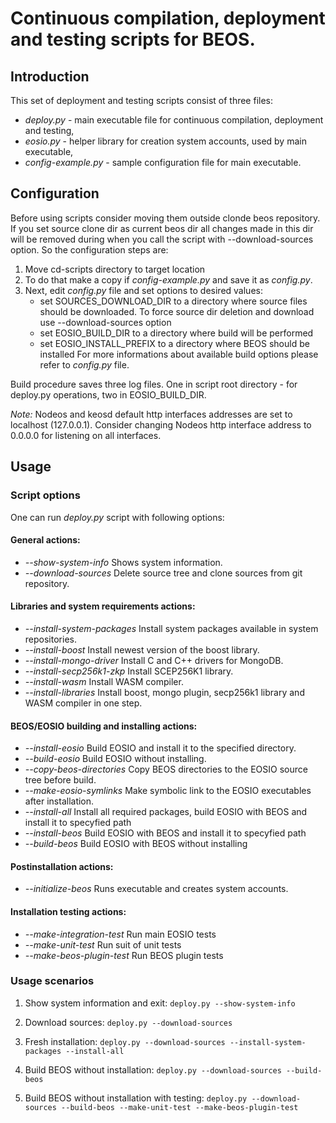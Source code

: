 # Continuous compilation, deployment and testing scripts for BEOS.

## Introduction
This set of deployment and testing scripts consist of three files:
- *deploy.py* - main executable file for continuous compilation, deployment and testing,
- *eosio.py* - helper library for creation system accounts, used by main executable,
- *config-example.py* - sample configuration file for main executable.

## Configuration
Before using scripts consider moving them outside clonde beos repository. If you set source clone dir as current beos dir all changes made in this dir will be removed during when you call the script with
--download-sources option. So the configuration steps are:
1. Move cd-scripts directory to target location
2. To do that make a copy if *config-example.py* and save it as *config.py*. 
3. Next, edit *config.py* file and set options to desired values:
    - set SOURCES_DOWNLOAD_DIR to a directory where source files should be downloaded. To force source dir deletion and download use --download-sources option
    - set EOSIO_BUILD_DIR to a directory where build will be performed
    - set EOSIO_INSTALL_PREFIX to a directory where BEOS should be installed
For more informations about available build options please refer to *config.py* file.

Build procedure saves three log files. One in script root directory - for deploy.py operations, two in EOSIO_BUILD_DIR.

*Note:* Nodeos and keosd default http interfaces addresses are set to localhost (127.0.0.1). Consider changing Nodeos http interface address to 0.0.0.0 for listening on all interfaces.

## Usage
### Script options
One can run *deploy.py* script with following options:
#### General actions:
- *--show-system-info* Shows system information.
- *--download-sources* Delete source tree and clone sources from git repository.

#### Libraries and system requirements actions:
- *--install-system-packages* Install system packages available in system repositories.
- *--install-boost* Install newest version of the boost library.
- *--install-mongo-driver* Install C and C++ drivers for MongoDB.
- *--install-secp256k1-zkp* Install SCEP256K1 library.
- *--install-wasm* Install WASM compiler.
- *--install-libraries* Install boost, mongo plugin, secp256k1 library and WASM compiler in one step.

#### BEOS/EOSIO building and installing actions:
- *--install-eosio* Build EOSIO and install it to the specified directory.
- *--build-eosio* Build EOSIO without installing.
- *--copy-beos-directories* Copy BEOS directories to the EOSIO source tree before build.
- *--make-eosio-symlinks* Make symbolic link to the EOSIO executables after installation.
- *--install-all* Install all required packages, build EOSIO with BEOS and install it to specyfied path
- *--install-beos* Build EOSIO with BEOS and install it to specyfied path
- *--build-beos* Build EOSIO with BEOS without installing

#### Postinstallation actions:
- *--initialize-beos*   Runs executable and creates system accounts.

#### Installation testing actions:
- *--make-integration-test* Run main EOSIO tests
- *--make-unit-test* Run suit of unit tests
- *--make-beos-plugin-test* Run BEOS plugin tests

### Usage scenarios
1. Show system information and exit:
    `deploy.py --show-system-info`

2. Download sources:
    `deploy.py --download-sources`

3. Fresh installation:
    `deploy.py --download-sources --install-system-packages --install-all`

4. Build BEOS without installation:
    `deploy.py --download-sources --build-beos`

5. Build BEOS without installation with testing:
    `deploy.py --download-sources --build-beos --make-unit-test --make-beos-plugin-test`
